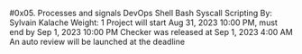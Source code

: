 #0x05. Processes and signals
DevOps
Shell
Bash
Syscall
Scripting
 By: Sylvain Kalache
 Weight: 1
 Project will start Aug 31, 2023 10:00 PM, must end by Sep 1, 2023 10:00 PM
 Checker was released at Sep 1, 2023 4:00 AM
 An auto review will be launched at the deadline
